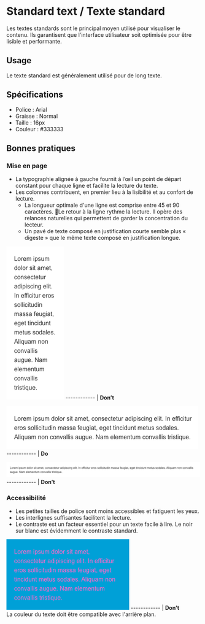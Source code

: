 # Standard text / Texte standard

Les textes standards sont le principal moyen utilisé pour visualiser le contenu. Ils garantisent que l'interface utilisateur soit optimisée pour être lisible et performante.

## Usage

 Le texte standard est généralement utilisé pour de long texte.

## Spécifications

- Police : Arial
- Graisse : Normal
- Taille : 16px
- Couleur : #333333

## Bonnes pratiques

### Mise en page

- La typographie alignée à gauche fournit à l’œil un point de départ constant pour chaque ligne et facilite la lecture du texte.
- Les colonnes contribuent, en premier lieu à la lisibilité et au confort de lecture.
  - La longueur optimale d'une ligne est comprise entre 45 et 90 caractères. Le retour à la ligne rythme la lecture. Il opère des relances naturelles qui permettent de garder la concentration du lecteur.
  - Un pavé de texte composé en justification courte semble plus « digeste » que le même texte composé en justification longue.


<div class="do-dont">
<div class="don't">

![typography__exemples__call-width-small-dont](design/typography__exemples__call-width-small-dont.png)
  ------------ |
**Don’t** <br/>

</div>
</div>


<div class="do-dont">
<div class="do">

![typography__exemples__col-width-medium-do](design/typography__exemples__col-width-medium-do.png)
------------ |
**Do** <br/>

</div>
</div>


<div class="do-dont">
<div class="don't">

![typography__exemples__col-width-large-dont](design/typography__exemples__col-width-large-dont.png)
------------ |
**Don’t** <br/>

</div>
</div>


### Accessibilité

- Les petites tailles de police sont moins accessibles et fatiguent les yeux.
- Les interlignes suffisantes facilitent la lecture.
- Le contraste est un facteur essentiel pour un texte facile à lire. Le noir sur blanc est évidemment le contraste standard.


 <div class="do-dont">
 <div class="dont">

![typography__exemples__contrast-dont](design/typography__exemples__contrast-dont.png)
------------ |
**Don’t** <br/> La couleur du texte doit être compatible avec l'arrière plan.

 </div>
 </div>

